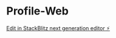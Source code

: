# Profile-Web

[Edit in StackBlitz next generation editor ⚡️](https://stackblitz.com/~/github.com/AnishChandak18/Profile-Web)